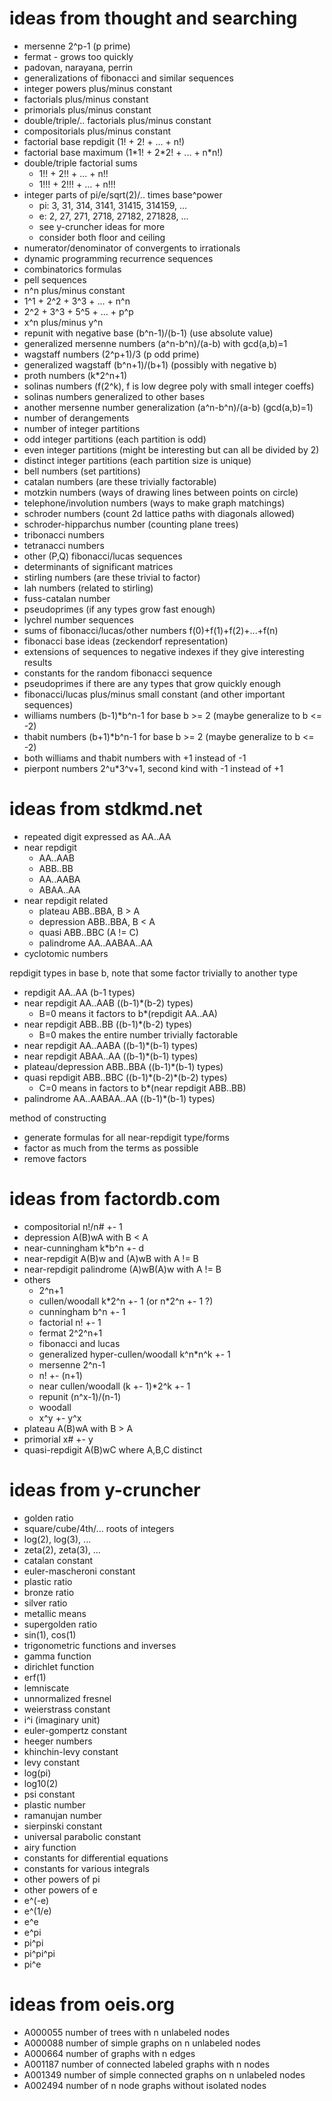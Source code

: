 # ideas from thought and searching

- mersenne 2^p-1 (p prime)
- fermat - grows too quickly
- padovan, narayana, perrin
- generalizations of fibonacci and similar sequences
- integer powers plus/minus constant
- factorials plus/minus constant
- primorials plus/minus constant
- double/triple/.. factorials plus/minus constant
- compositorials plus/minus constant
- factorial base repdigit (1! + 2! + ... + n!)
- factorial base maximum (1\*1! + 2\*2! + ... + n\*n!)
- double/triple factorial sums
  - 1!! + 2!! + ... + n!!
  - 1!!! + 2!!! + ... + n!!!
- integer parts of pi/e/sqrt(2)/.. times base^power
  - pi: 3, 31, 314, 3141, 31415, 314159, ...
  - e: 2, 27, 271, 2718, 27182, 271828, ...
  - see y-cruncher ideas for more
  - consider both floor and ceiling
- numerator/denominator of convergents to irrationals
- dynamic programming recurrence sequences
- combinatorics formulas
- pell sequences
- n^n plus/minus constant
- 1^1 + 2^2 + 3^3 + ... + n^n
- 2^2 + 3^3 + 5^5 + ... + p^p
- x^n plus/minus y^n
- repunit with negative base (b^n-1)/(b-1) (use absolute value)
- generalized mersenne numbers (a^n-b^n)/(a-b) with gcd(a,b)=1
- wagstaff numbers (2^p+1)/3 (p odd prime)
- generalized wagstaff (b^n+1)/(b+1) (possibly with negative b)
- proth numbers (k\*2^n+1)
- solinas numbers (f(2^k), f is low degree poly with small integer coeffs)
- solinas numbers generalized to other bases
- another mersenne number generalization (a^n-b^n)/(a-b) (gcd(a,b)=1)
- number of derangements
- number of integer partitions
- odd integer partitions (each partition is odd)
- even integer partitions (might be interesting but can all be divided by 2)
- distinct integer partitions (each partition size is unique)
- bell numbers (set partitions)
- catalan numbers (are these trivially factorable)
- motzkin numbers (ways of drawing lines between points on circle)
- telephone/involution numbers (ways to make graph matchings)
- schroder numbers (count 2d lattice paths with diagonals allowed)
- schroder-hipparchus number (counting plane trees)
- tribonacci numbers
- tetranacci numbers
- other (P,Q) fibonacci/lucas sequences
- determinants of significant matrices
- stirling numbers (are these trivial to factor)
- lah numbers (related to stirling)
- fuss-catalan number
- pseudoprimes (if any types grow fast enough)
- lychrel number sequences
- sums of fibonacci/lucas/other numbers f(0)+f(1)+f(2)+...+f(n)
- fibonacci base ideas (zeckendorf representation)
- extensions of sequences to negative indexes if they give interesting results
- constants for the random fibonacci sequence
- pseudoprimes if there are any types that grow quickly enough
- fibonacci/lucas plus/minus small constant (and other important sequences)
- williams numbers (b-1)\*b^n-1 for base b >= 2 (maybe generalize to b <= -2)
- thabit numbers (b+1)\*b^n-1 for base b >= 2 (maybe generalize to b <= -2)
- both williams and thabit numbers with +1 instead of -1
- pierpont numbers 2^u*3^v+1, second kind with -1 instead of +1

# ideas from stdkmd.net

- repeated digit expressed as AA..AA
- near repdigit
  - AA..AAB
  - ABB..BB
  - AA..AABA
  - ABAA..AA
- near repdigit related
  - plateau ABB..BBA, B > A
  - depression ABB..BBA, B < A
  - quasi ABB..BBC (A != C)
  - palindrome AA..AABAA..AA
- cyclotomic numbers

repdigit types in base b, note that some factor trivially to another type
- repdigit AA..AA (b-1 types)
- near repdigit AA..AAB ((b-1)\*(b-2) types)
  - B=0 means it factors to b\*(repdigit AA..AA)
- near repdigit ABB..BB ((b-1)\*(b-2) types)
  - B=0 makes the entire number trivially factorable
- near repdigit AA..AABA ((b-1)\*(b-1) types)
- near repdigit ABAA..AA ((b-1)\*(b-1) types)
- plateau/depression ABB..BBA ((b-1)\*(b-1) types)
- quasi repdigit ABB..BBC ((b-1)\*(b-2)\*(b-2) types)
  - C=0 means in factors to b\*(near repdigit ABB..BB)
- palindrome AA..AABAA..AA ((b-1)\*(b-1) types)

method of constructing
- generate formulas for all near-repdigit type/forms
- factor as much from the terms as possible
- remove factors

# ideas from factordb.com

- compositorial n!/n\# +- 1
- depression A(B)wA with B < A
- near-cunningham k\*b^n +- d
- near-repdigit A(B)w and (A)wB with A != B
- near-repdigit palindrome (A)wB(A)w with A != B
- others
  - 2^n+1
  - cullen/woodall k\*2^n +- 1 (or n\*2^n +- 1 ?)
  - cunningham b^n +- 1
  - factorial n! +- 1
  - fermat 2^2^n+1
  - fibonacci and lucas
  - generalized hyper-cullen/woodall k^n\*n^k +- 1
  - mersenne 2^n-1
  - n! +- (n+1)
  - near cullen/woodall (k +- 1)\*2^k +- 1
  - repunit (n^x-1)/(n-1)
  - woodall
  - x^y +- y^x
- plateau A(B)wA with B > A
- primorial x# +- y
- quasi-repdigit A(B)wC where A,B,C distinct

# ideas from y-cruncher

- golden ratio
- square/cube/4th/... roots of integers
- log(2), log(3), ...
- zeta(2), zeta(3), ...
- catalan constant
- euler-mascheroni constant
- plastic ratio
- bronze ratio
- silver ratio
- metallic means
- supergolden ratio
- sin(1), cos(1)
- trigonometric functions and inverses
- gamma function
- dirichlet function
- erf(1)
- lemniscate
- unnormalized fresnel
- weierstrass constant
- i^i (imaginary unit)
- euler-gompertz constant
- heeger numbers
- khinchin-levy constant
- levy constant
- log(pi)
- log10(2)
- psi constant
- plastic number
- ramanujan number
- sierpinski constant
- universal parabolic constant
- airy function
- constants for differential equations
- constants for various integrals
- other powers of pi
- other powers of e
- e^(-e)
- e^(1/e)
- e^e
- e^pi
- pi^pi
- pi^pi^pi
- pi^e

# ideas from oeis.org

- A000055 number of trees with n unlabeled nodes
- A000088 number of simple graphs on n unlabeled nodes
- A000664 number of graphs with n edges
- A001187 number of connected labeled graphs with n nodes
- A001349 number of simple connected graphs on n unlabeled nodes
- A002494 number of n node graphs without isolated nodes
